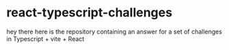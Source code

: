 # react-typescript-challenges
hey there here is the repository containing an answer for a set of challenges in Typescript + vite + React
